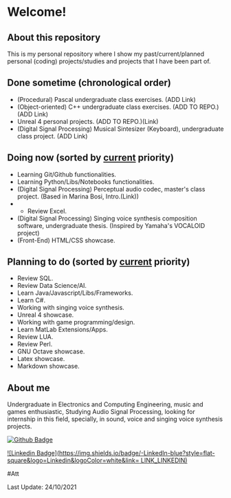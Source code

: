 # Welcome!

## About this repository

This is my personal repository where I show my past/current/planned personal (coding) projects/studies and projects that I have been part of.

## Done sometime (chronological order)

* (Procedural) Pascal undergraduate class exercises. (ADD Link)
* (Object-oriented) C++ undergraduate class exercises. (ADD TO REPO.)(ADD Link)
* Unreal 4 personal projects. (ADD TO REPO.)(Link)
* (Digital Signal Processing) Musical Sintesizer (Keyboard), undergraduate class project. (ADD Link)

## Doing now (sorted by [current][1] priority)

* Learning Git/Github functionalities.
* Learning Python/Libs/Notebooks functionalities.
* (Digital Signal Processing) Perceptual audio codec, master's class project. (Based in Marina Bosi, Intro.(Link))
* * Review Excel.
* (Digital Signal Processing) Singing voice synthesis composition software, undergraduate thesis. (Inspired by Yamaha's VOCALOID project)
* (Front-End) HTML/CSS showcase.

## Planning to do (sorted by [current][1] priority)

* Review SQL.
* Review Data Science/AI.
* Learn Java/Javascript/Libs/Frameworks.
* Learn C#.
* Working with singing voice synthesis.
* Unreal 4 showcase.
* Working with game programming/design.
* Learn MatLab Extensions/Apps.
* Review LUA.
* Review Perl.
* GNU Octave showcase.
* Latex showcase.
* Markdown showcase.

## About me

Undergraduate in Electronics and Computing Engineering, music and games enthusiastic, Studying Audio Signal Processing, looking for internship in this field, specially, in sound, voice and singing voice synthesis projects.

[![Github Badge](https://img.shields.io/badge/-Github-000?style=flat-square&logo=Github&logoColor=white&link=LINK_GIT)](https://github.com/Guterson)

[![Linkedin Badge](https://img.shields.io/badge/-LinkedIn-blue?style=flat-square&logo=Linkedin&logoColor=white&link= LINK_LINKEDIN)](https://www.linkedin.com/in/lopes-gutemberg-machado)

[1]: https://github.com/Guterson/Portfolio/blob/main/README.md#Att
#Att

Last Update: 24/10/2021
